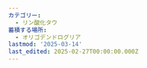```yaml
---
カテゴリー:
  - リン酸化タウ
蓄積する場所:
  - オリゴデンドログリア
lastmod: '2025-03-14'
last_edited: 2025-02-27T00:00:00.000Z
---
```



